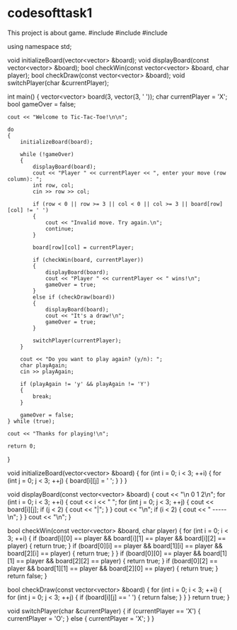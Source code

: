 # codesofttask1
This project is about game.
#include <iostream>
#include <vector>
#include <string>

using namespace std;

void initializeBoard(vector<vector<char>> &board);
void displayBoard(const vector<vector<char>> &board);
bool checkWin(const vector<vector<char>> &board, char player);
bool checkDraw(const vector<vector<char>> &board);
void switchPlayer(char &currentPlayer);

int main()
{
    vector<vector<char>> board(3, vector<char>(3, ' '));
    char currentPlayer = 'X';
    bool gameOver = false;

    cout << "Welcome to Tic-Tac-Toe!\n\n";

    do
    {
        initializeBoard(board);

        while (!gameOver)
        {
            displayBoard(board);
            cout << "Player " << currentPlayer << ", enter your move (row column): ";
            int row, col;
            cin >> row >> col;

            if (row < 0 || row >= 3 || col < 0 || col >= 3 || board[row][col] != ' ')
            {
                cout << "Invalid move. Try again.\n";
                continue;
            }

            board[row][col] = currentPlayer;

            if (checkWin(board, currentPlayer))
            {
                displayBoard(board);
                cout << "Player " << currentPlayer << " wins!\n";
                gameOver = true;
            }
            else if (checkDraw(board))
            {
                displayBoard(board);
                cout << "It's a draw!\n";
                gameOver = true;
            }

            switchPlayer(currentPlayer);
        }

        cout << "Do you want to play again? (y/n): ";
        char playAgain;
        cin >> playAgain;

        if (playAgain != 'y' && playAgain != 'Y')
        {
            break;
        }

        gameOver = false;
    } while (true);

    cout << "Thanks for playing!\n";

    return 0;
}

void initializeBoard(vector<vector<char>> &board)
{
    for (int i = 0; i < 3; ++i)
    {
        for (int j = 0; j < 3; ++j)
        {
            board[i][j] = ' ';
        }
    }
}

void displayBoard(const vector<vector<char>> &board)
{
    cout << "\n  0 1 2\n";
    for (int i = 0; i < 3; ++i)
    {
        cout << i << " ";
        for (int j = 0; j < 3; ++j)
        {
            cout << board[i][j];
            if (j < 2)
            {
                cout << "|";
            }
        }
        cout << "\n";
        if (i < 2)
        {
            cout << "  -----\n";
        }
    }
    cout << "\n";
}

bool checkWin(const vector<vector<char>> &board, char player)
{
    for (int i = 0; i < 3; ++i)
    {
        if (board[i][0] == player && board[i][1] == player && board[i][2] == player)
        {
            return true;
        }
        if (board[0][i] == player && board[1][i] == player && board[2][i] == player)
        {
            return true;
        }
    }
    if (board[0][0] == player && board[1][1] == player && board[2][2] == player)
    {
        return true;
    }
    if (board[0][2] == player && board[1][1] == player && board[2][0] == player)
    {
        return true;
    }
    return false;
}

bool checkDraw(const vector<vector<char>> &board)
{
    for (int i = 0; i < 3; ++i)
    {
        for (int j = 0; j < 3; ++j)
        {
            if (board[i][j] == ' ')
            {
                return false;
            }
        }
    }
    return true;
}

void switchPlayer(char &currentPlayer)
{
    if (currentPlayer == 'X')
    {
        currentPlayer = 'O';
    }
    else
    {
        currentPlayer = 'X';
    }
}
